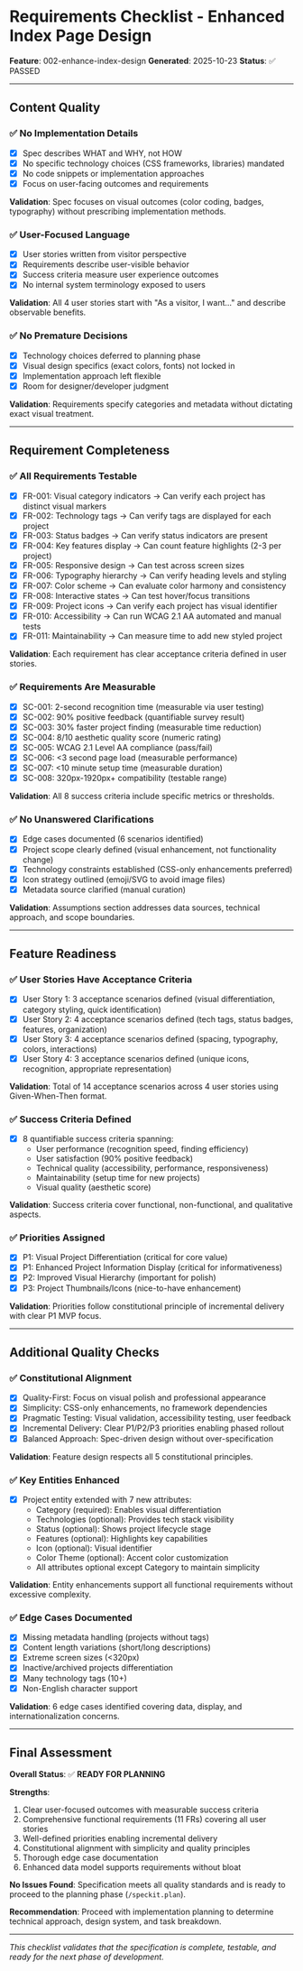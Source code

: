 # Requirements Checklist - Enhanced Index Page Design

**Feature**: 002-enhance-index-design
**Generated**: 2025-10-23
**Status**: ✅ PASSED

---

## Content Quality

### ✅ No Implementation Details
- [x] Spec describes WHAT and WHY, not HOW
- [x] No specific technology choices (CSS frameworks, libraries) mandated
- [x] No code snippets or implementation approaches
- [x] Focus on user-facing outcomes and requirements

**Validation**: Spec focuses on visual outcomes (color coding, badges, typography) without prescribing implementation methods.

### ✅ User-Focused Language
- [x] User stories written from visitor perspective
- [x] Requirements describe user-visible behavior
- [x] Success criteria measure user experience outcomes
- [x] No internal system terminology exposed to users

**Validation**: All 4 user stories start with "As a visitor, I want..." and describe observable benefits.

### ✅ No Premature Decisions
- [x] Technology choices deferred to planning phase
- [x] Visual design specifics (exact colors, fonts) not locked in
- [x] Implementation approach left flexible
- [x] Room for designer/developer judgment

**Validation**: Requirements specify categories and metadata without dictating exact visual treatment.

---

## Requirement Completeness

### ✅ All Requirements Testable
- [x] FR-001: Visual category indicators → Can verify each project has distinct visual markers
- [x] FR-002: Technology tags → Can verify tags are displayed for each project
- [x] FR-003: Status badges → Can verify status indicators are present
- [x] FR-004: Key features display → Can count feature highlights (2-3 per project)
- [x] FR-005: Responsive design → Can test across screen sizes
- [x] FR-006: Typography hierarchy → Can verify heading levels and styling
- [x] FR-007: Color scheme → Can evaluate color harmony and consistency
- [x] FR-008: Interactive states → Can test hover/focus transitions
- [x] FR-009: Project icons → Can verify each project has visual identifier
- [x] FR-010: Accessibility → Can run WCAG 2.1 AA automated and manual tests
- [x] FR-011: Maintainability → Can measure time to add new styled project

**Validation**: Each requirement has clear acceptance criteria defined in user stories.

### ✅ Requirements Are Measurable
- [x] SC-001: 2-second recognition time (measurable via user testing)
- [x] SC-002: 90% positive feedback (quantifiable survey result)
- [x] SC-003: 30% faster project finding (measurable time reduction)
- [x] SC-004: 8/10 aesthetic quality score (numeric rating)
- [x] SC-005: WCAG 2.1 Level AA compliance (pass/fail)
- [x] SC-006: <3 second page load (measurable performance)
- [x] SC-007: <10 minute setup time (measurable duration)
- [x] SC-008: 320px-1920px+ compatibility (testable range)

**Validation**: All 8 success criteria include specific metrics or thresholds.

### ✅ No Unanswered Clarifications
- [x] Edge cases documented (6 scenarios identified)
- [x] Project scope clearly defined (visual enhancement, not functionality change)
- [x] Technology constraints established (CSS-only enhancements preferred)
- [x] Icon strategy outlined (emoji/SVG to avoid image files)
- [x] Metadata source clarified (manual curation)

**Validation**: Assumptions section addresses data sources, technical approach, and scope boundaries.

---

## Feature Readiness

### ✅ User Stories Have Acceptance Criteria
- [x] User Story 1: 3 acceptance scenarios defined (visual differentiation, category styling, quick identification)
- [x] User Story 2: 4 acceptance scenarios defined (tech tags, status badges, features, organization)
- [x] User Story 3: 4 acceptance scenarios defined (spacing, typography, colors, interactions)
- [x] User Story 4: 3 acceptance scenarios defined (unique icons, recognition, appropriate representation)

**Validation**: Total of 14 acceptance scenarios across 4 user stories using Given-When-Then format.

### ✅ Success Criteria Defined
- [x] 8 quantifiable success criteria spanning:
  - User performance (recognition speed, finding efficiency)
  - User satisfaction (90% positive feedback)
  - Technical quality (accessibility, performance, responsiveness)
  - Maintainability (setup time for new projects)
  - Visual quality (aesthetic score)

**Validation**: Success criteria cover functional, non-functional, and qualitative aspects.

### ✅ Priorities Assigned
- [x] P1: Visual Project Differentiation (critical for core value)
- [x] P1: Enhanced Project Information Display (critical for informativeness)
- [x] P2: Improved Visual Hierarchy (important for polish)
- [x] P3: Project Thumbnails/Icons (nice-to-have enhancement)

**Validation**: Priorities follow constitutional principle of incremental delivery with clear P1 MVP focus.

---

## Additional Quality Checks

### ✅ Constitutional Alignment
- [x] Quality-First: Focus on visual polish and professional appearance
- [x] Simplicity: CSS-only enhancements, no framework dependencies
- [x] Pragmatic Testing: Visual validation, accessibility testing, user feedback
- [x] Incremental Delivery: Clear P1/P2/P3 priorities enabling phased rollout
- [x] Balanced Approach: Spec-driven design without over-specification

**Validation**: Feature design respects all 5 constitutional principles.

### ✅ Key Entities Enhanced
- [x] Project entity extended with 7 new attributes:
  - Category (required): Enables visual differentiation
  - Technologies (optional): Provides tech stack visibility
  - Status (optional): Shows project lifecycle stage
  - Features (optional): Highlights key capabilities
  - Icon (optional): Visual identifier
  - Color Theme (optional): Accent color customization
  - All attributes optional except Category to maintain simplicity

**Validation**: Entity enhancements support all functional requirements without excessive complexity.

### ✅ Edge Cases Documented
- [x] Missing metadata handling (projects without tags)
- [x] Content length variations (short/long descriptions)
- [x] Extreme screen sizes (<320px)
- [x] Inactive/archived projects differentiation
- [x] Many technology tags (10+)
- [x] Non-English character support

**Validation**: 6 edge cases identified covering data, display, and internationalization concerns.

---

## Final Assessment

**Overall Status**: ✅ **READY FOR PLANNING**

**Strengths**:
1. Clear user-focused outcomes with measurable success criteria
2. Comprehensive functional requirements (11 FRs) covering all user stories
3. Well-defined priorities enabling incremental delivery
4. Constitutional alignment with simplicity and quality principles
5. Thorough edge case documentation
6. Enhanced data model supports requirements without bloat

**No Issues Found**: Specification meets all quality standards and is ready to proceed to the planning phase (`/speckit.plan`).

**Recommendation**: Proceed with implementation planning to determine technical approach, design system, and task breakdown.

---

*This checklist validates that the specification is complete, testable, and ready for the next phase of development.*
